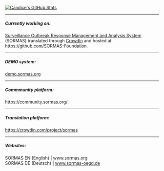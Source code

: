 [![Candice's GitHub Stats](https://github-readme-stats.vercel.app/api?username=candice-louw&show_icons=true&locale=en&theme=transparent&hide_border=false&icon_color=162148&title_color=2D375A)](https://github.com/candice-louw/github-readme-stats)
<!--[![Candice's GitHub stats-light](https://github-readme-stats.vercel.app/api?username=candice-louw&show_icons=true&hide_border=true&locale=de&theme=graywhite#gh-light-mode-only)](https://github.com/candice-louw/github-readme-stats)-->
<hr/>

##### Currently working on:
<a href="https://github.com/hzi-braunschweig/SORMAS-Project"><!--![cropped-SORMAS_Logo_RGB-2-op5x5ludmwmak31fnqtlbac2thbjsnt4f1zheq17uo](https://www.sormas-oegd.de/wp-content/uploads/elementor/thumbs/cropped-SORMAS_Logo_RGB-2-op5x5ludmwmak31fnqtlbac2thbjsnt4f1zheq17uo.png)--> Surveillance Outbreak Response Management and Analysis System</a> (SORMAS) translated through <a href="https://crowdin.com/project/sormas">CrowdIn</a> and hosted at https://github.com/SORMAS-Foundation.
<!--[![Crowdin](https://badges.crowdin.net/sormas/localized.svg)](https://crowdin.com/project/sormas)-->

<hr/>

##### DEMO system:
<a href="https://sormas.org/demo-system-login/">demo.sormas.org</a>
<br/>
<hr/>

##### Commmunity platform:
<a href="https://community.sormas.org/" target="_blank">https://community.sormas.org/</a>
<br/>
<hr/>

##### Translation platform:
<a href="https://crowdin.com/project/sormas" target="_blank">https://crowdin.com/project/sormas</a>
<br/>
<hr/>

##### Websites:
SORMAS EN (English) | <a href="https://sormas.org/">www.sormas.org</a><br/>
SORMAS DE (Deutsch) | <a href="https://www.sormas-oegd.de/">www.sormas-oegd.de</a>

<!--<hr/>

**Candice-Louw/Candice-Louw** is a ✨ _special_ ✨ repository because its `README.md` (this file) appears on your GitHub profile.

Here are some ideas to get you started:
### Hi there 👋
- 🔭 I’m currently working on ...
- 🌱 I’m currently learning ...
- 👯 I’m looking to collaborate on ...
- 🤔 I’m looking for help with ...
- 💬 Ask me about ...
- 📫 How to reach me: ...
- 😄 Pronouns: ...
- ⚡ Fun fact: ...
![SORMAS_logo](https://user-images.githubusercontent.com/65529128/140307169-fa3856c8-635d-4e33-95e5-050f4462d550.png)

https://raw.githubusercontent.com/hzi-braunschweig/SORMAS-Project/development/logo.png
https://github.com/hzi-braunschweig/SORMAS-Project 
-->
